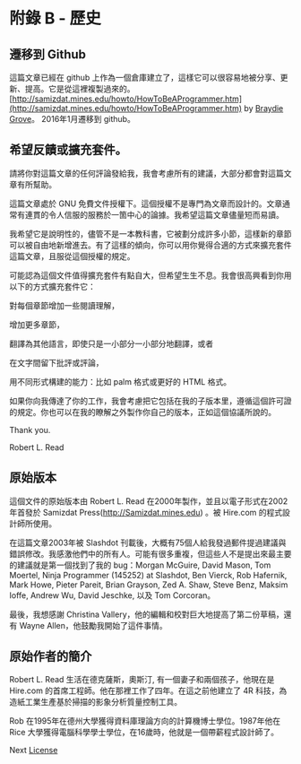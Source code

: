 # 附錄 B - 歷史
[//]: # (Version:1.0.0)
## 遷移到 Github

這篇文章已經在 github 上作為一個倉庫建立了，這樣它可以很容易地被分享、更新、提高。它是從這裡複製過來的。[http://samizdat.mines.edu/howto/HowToBeAProgrammer.htm](http://samizdat.mines.edu/howto/HowToBeAProgrammer.htm) by [Braydie Grove](https://github.com/braydie)。 2016年1月遷移到 github。

## 希望反饋或擴充套件。

請將你對這篇文章的任何評論發給我，我會考慮所有的建議，大部分都會對這篇文章有所幫助。

這篇文章處於 GNU 免費文件授權下。這個授權不是專門為文章而設計的。文章通常有連貫的令人信服的服務於一箇中心的論據。我希望這篇文章儘量短而易讀。

我希望它是說明性的，儘管不是一本教科書，它被劃分成許多小節，這樣新的章節可以被自由地新增進去。有了這樣的傾向，你可以用你覺得合適的方式來擴充套件這篇文章，且服從這個授權的規定。

可能認為這個文件值得擴充套件有點自大，但希望生生不息。我會很高興看到你用以下的方式擴充套件它：

對每個章節增加一些閱讀理解，

增加更多章節，

翻譯為其他語言，即使只是一小部分一小部分地翻譯，或者

在文字間留下批評或評論，

用不同形式構建的能力：比如 palm 格式或更好的 HTML 格式。

如果你向我傳達了你的工作，我會考慮把它包括在我的子版本里，遵循這個許可證的規定。你也可以在我的瞭解之外製作你自己的版本，正如這個協議所說的。

Thank you.

Robert L. Read

## 原始版本

這個文件的原始版本由 Robert L. Read 在2000年製作，並且以電子形式在2002年首發於 Samizdat Press(http://Samizdat.mines.edu) 。被 Hire.com 的程式設計師所使用。

在這篇文章2003年被 Slashdot 刊載後，大概有75個人給我發過郵件提過建議與錯誤修改。我感激他們中的所有人。可能有很多重複，但這些人不是提出來最主要的建議就是第一個找到了我的 bug：Morgan McGuire, David Mason, Tom Moertel, Ninja Programmer (145252) at Slashdot, Ben Vierck, Rob Hafernik, Mark Howe, Pieter Pareit, Brian Grayson, Zed A. Shaw, Steve Benz, Maksim Ioffe, Andrew Wu, David Jeschke, 以及 Tom Corcoran。

最後，我想感謝 Christina Vallery，他的編輯和校對巨大地提高了第二份草稿，還有 Wayne Allen，他鼓勵我開始了這件事情。

## 原始作者的簡介

Robert L. Read 生活在德克薩斯，奧斯汀, 有一個妻子和兩個孩子，他現在是 Hire.com 的首席工程師。他在那裡工作了四年。在這之前他建立了 4R 科技，為造紙工業生產基於掃描的影象分析質量控制工具。

Rob 在1995年在德州大學獲得資料庫理論方向的計算機博士學位。1987年他在 Rice 大學獲得電腦科學學士學位，在16歲時，他就是一個帶薪程式設計師了。

Next [License](LICENSE.md)
